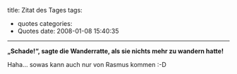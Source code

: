 title: Zitat des Tages
tags:
  - quotes
categories:
  - Quotes
date: 2008-01-08 15:40:35
---

**„Schade!“, sagte die Wanderratte, als sie nichts mehr zu wandern hatte!**

Haha... sowas kann auch nur von Rasmus kommen :-D
